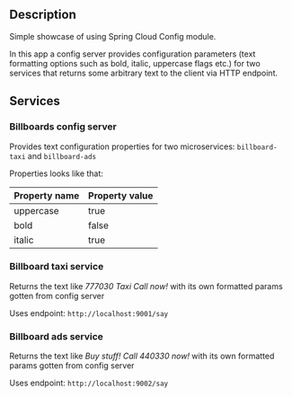 ## Description
Simple showcase of using Spring Cloud Config module.

In this app a config server provides configuration parameters (text formatting options such as bold, italic, uppercase flags etc.) for two services that returns some arbitrary text to the client via HTTP endpoint.  

## Services

### Billboards config server

Provides text configuration properties for two microservices: `billboard-taxi` and `billboard-ads`

Properties looks like that:

Property name|Property value|
|------------|-------------|
|uppercase|true|
|bold|false|
|italic|true|

### Billboard taxi service

Returns the text like *777030 Taxi Call now!* with its own formatted params gotten from config server 

Uses endpoint: `http://localhost:9001/say`

### Billboard ads service

Returns the text like *Buy stuff! Call 440330 now!* with its own formatted params gotten from config server

Uses endpoint: `http://localhost:9002/say`

